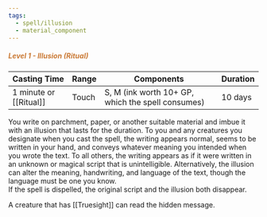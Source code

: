 ```yaml
---
tags:
  - spell/illusion
  - material_component
---
```

##### *<span style="color:rgb(203, 123, 55)">Level 1 - Illusion (Ritual)</span>*

| Casting Time       | Range | Components                                        | Duration |
| ------------------ | ----- | ------------------------------------------------- | -------- |
| 1 minute or [[Ritual]] | Touch | S, M (ink worth 10+ GP, which the spell consumes) | 10 days  |
You write on parchment, paper, or another suitable material and imbue it with an illusion that lasts for the duration. To you and any creatures you designate when you cast the spell, the writing appears normal, seems to be written in your hand, and conveys whatever meaning you intended when you wrote the text. To all others, the writing appears as if it were written in an unknown or magical script that is unintelligible. Alternatively, the illusion can alter the meaning, handwriting, and language of the text, though the language must be one you know.  
If the spell is dispelled, the original script and the illusion both disappear.  

A creature that has [[Truesight]] can read the hidden message.